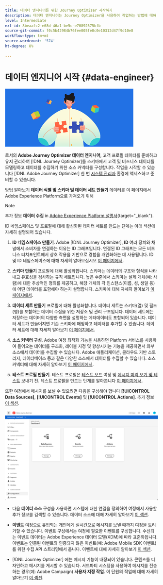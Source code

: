 ```yaml
---
title: 데이터 엔지니어를 위한 Journey Optimizer 시작하기
description: 데이터 엔지니어는 Journey Optimizer을 사용하여 작업하는 방법에 대해 자세히 알아봅니다
level: Intermediate
exl-id: 8beaafc2-e68d-46a1-be5c-e70892575bfb
source-git-commit: f0c5b42984b76fee005fe0c0e10312d47f9d10e8
workflow-type: tm+mt
source-wordcount: '574'
ht-degree: 8%

---
```


# 데이터 엔지니어 시작 {#data-engineer}

![데이터 엔지니어](assets/do-not-localize/user-1.png)

로서의 **Adobe Journey Optimizer 데이터 엔지니어**, 고객 프로필 데이터를 준비하고 유지 관리하여 [!DNL Journey Optimizer]를 스키마에서 고객 및 비즈니스 데이터를 모델링하고 데이터를 수집하기 위한 소스 커넥터를 구성합니다. 작업을 시작할 수 있습니다 [!DNL Adobe Journey Optimizer] 한 번 [시스템 관리자](administrator.md) 환경에 액세스하고 준비할 수 있습니다.


방법 알아보기 **데이터 식별 및 스키마 및 데이터 세트 만들기** 데이터를 이 페이지에서 Adobe Experience Platform으로 가져오기 위해

>[!NOTE]
>
>추가 정보 **데이터 수집** in [Adobe Experience Platform 설명서](https://experienceleague.adobe.com/docs/experience-platform/ingestion/home.html?lang=ko){target=&quot;_blank&quot;}.

ID 네임스페이스 및 프로필에 대해 활성화된 데이터 세트를 만드는 단계는 아래 섹션에 자세히 설명되어 있습니다.

1. **ID 네임스페이스 만들기**. Adobe [!DNL Journey Optimizer], **ID** 여러 장치와 채널에서 소비자를 연결하는 이유는 ID 그래프입니다. 연결된 ID 그래프는 모든 비즈니스 터치포인트에서 상호 작용을 기반으로 경험을 개인화하는 데 사용됩니다.  ID 및 ID 네임스페이스에 대해 자세히 알아보십시오 [이 페이지에서](../get-started-identity.md).

1. **스키마 만들기** 프로필에 대해 활성화합니다. 스키마는 데이터의 구조와 형식을 나타내고 유효성을 검사하는 규칙 세트입니다. 높은 수준에서 스키마는 실제 개체(예: 사람)에 대한 추상적인 정의를 제공하고, 해당 개체의 각 인스턴스(이름, 성, 생일 등)에 어떤 데이터를 포함해야 하는지 설명합니다.  스키마에 대해 자세히 알아보기 [이 페이지에서](../get-started-schemas.md).

1. **데이터 세트 만들기** 프로필에 대해 활성화합니다. 데이터 세트는 스키마(열) 및 필드(행)를 포함하는 데이터 수집을 위한 저장소 및 관리 구조입니다. 데이터 세트에는 저장하는 데이터의 다양한 측면을 설명하는 메타데이터도 포함되어 있습니다. 데이터 세트가 만들어지면 기존 스키마에 매핑하고 데이터를 추가할 수 있습니다. 데이터 세트에 대해 자세히 알아보기 [이 페이지에서](../get-started-datasets.md).

1. **소스 커넥터 구성**. Adobe 여정 최적화 기능을 사용하면 Platform 서비스를 사용하여 들어오는 데이터를 구조화, 레이블 지정 및 향상시키는 기능을 제공하면서 외부 소스에서 데이터를 수집할 수 있습니다. Adobe 애플리케이션, 클라우드 기반 스토리지, 데이터베이스 등과 같은 다양한 소스에서 데이터를 수집할 수 있습니다. 소스 커넥터에 대해 자세히 알아보기 [이 페이지에서](../get-started-sources.md).

1. **테스트 프로필 만들기**. 테스트 프로필은 [테스트 모드](../building-journeys/testing-the-journey.md) 여정 및 [메시지 미리 보기 및 테스트](../preview.md) 보내기 전. 테스트 프로필을 만드는 단계를 알아봅니다 [이 페이지에서](../../using/building-journeys/creating-test-profiles.md).


또한 여정에서 메시지를 보낼 수 있으려면 다음을 구성해야 합니다 **[!UICONTROL Data Sources]**, **[!UICONTROL Events]** 및 **[!UICONTROL Actions]**. 추가 정보 [이 섹션](../../using/configuration/about-data-sources-events-actions.md).

![](../assets/admin-menu.png)

* 다음 **데이터 소스** 구성을 사용하면 시스템에 대한 연결을 정의하여 여정에서 사용할 추가 정보를 검색할 수 있습니다. 데이터 소스에 대해 자세히 알아보기 [이 섹션](../datasource/about-data-sources.md).

* **이벤트** 여정으로 유입되는 개인에게 실시간으로 메시지를 보낼 때까지 여정을 트리거할 수 있습니다. 이벤트 구성에서는 여정에 필요한 이벤트를 구성합니다. 수신되는 이벤트 데이터는 Adobe Experience 데이터 모델(XDM)에 따라 표준화됩니다. 이벤트는 인증된 이벤트와 인증되지 않은 이벤트(예: Adobe Mobile SDK 이벤트)를 위한 수집 API 스트리밍에서 옵니다. 이벤트에 대해 자세히 알아보기 [이 섹션](../event/about-events.md).

* [!DNL Journey Optimizer] 에는 메시지 기능이 내장되어 있습니다. 콘텐츠를 디자인하고 메시지를 게시할 수 있습니다. 서드파티 시스템을 사용하여 메시지를 전송하는 경우(예: Adobe Campaign) **사용자 지정 작업**. 이 단원의 작업에 대해 자세히 알아보기 [이 섹션](../action/action.md).
